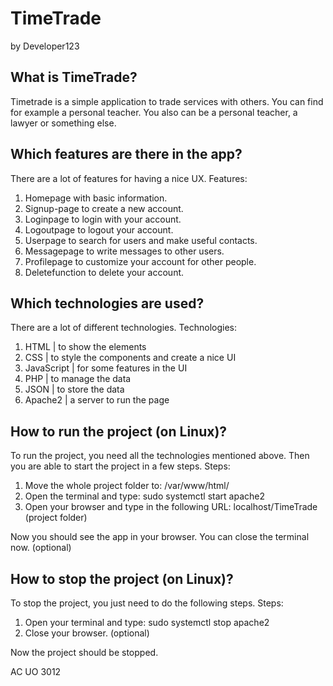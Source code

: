 # TimeTrade


by Developer123


## What is TimeTrade?


Timetrade is a simple application to trade services with others.
You can find for example a personal teacher. You also can be a
personal teacher, a lawyer or something else.



## Which features are there in the app?


There are a lot of features for having a nice UX.
Features:

1. Homepage with basic information.
2. Signup-page to create a new account.
3. Loginpage to login with your account.
4. Logoutpage to logout your account.
5. Userpage to search for users and make useful contacts.
6. Messagepage to write messages to other users.
7. Profilepage to customize your account for other people.
8. Deletefunction to delete your account.


## Which technologies are used?


There are a lot of different technologies.
Technologies:

1. HTML | to show the elements
2. CSS | to style the components and create a nice UI
3. JavaScript | for some features in the UI
4. PHP | to manage the data
5. JSON | to store the data
6. Apache2 | a server to run the page


## How to run the project (on Linux)?


To run the project, you need all the
technologies mentioned above. Then you are
able to start the project in a few steps.
Steps:

1. Move the whole project folder to: /var/www/html/
2. Open the terminal and type: sudo systemctl start apache2
3. Open your browser and type in the following URL: localhost/TimeTrade (project folder)

Now you should see the app in your browser.
You can close the terminal now. (optional)


## How to stop the project (on Linux)?


To stop the project, you just need
to do the following steps.
Steps:

1. Open your terminal and type: sudo systemctl stop apache2
2. Close your browser. (optional)

Now the project should be stopped.

AC UO 3012
